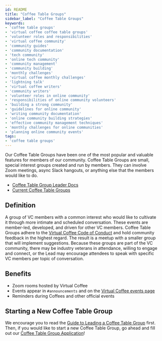 ```yaml
---
id: README
title: "Coffee Table Groups"
sidebar_label: "Coffee Table Groups"
keywords: 
- 'coffee table groups'
- 'virtual coffee coffee table groups'
- 'volunteer roles and responsibilities'
- 'virtual coffee community'
- 'community guides'
- 'community documentation'
- 'tech community'
- 'online tech community'
- 'community management'
- 'community building'
- 'monthly challenges'
- 'virtual coffee monthly challenges'
- 'lightning talk'
- 'virtual coffee writers'
- 'community writers'
- 'volunteer roles in online community'
- 'responsibilities of online community volunteers'
- 'building a strong community'
- 'guidelines for online community'
- 'writing community documentation'
- 'online community building strategies'
- 'effective community management techniques'
- 'monthly challenges for online communities'
- 'planning online community events'
tags: 
- 'coffee table groups'
---
```


Our Coffee Table Groups have been one of the most popular and valuable features for members of our community. Coffee Table Groups are small, special interest groups created and run by members. They can involve Zoom meetings, async Slack hangouts, or anything else that the members would like to do.

- [Coffee Table Group Leader Docs](./guides/guide-to-leading-a-coffee-table-group.md)
- [Current Coffee Table Groups](./coffee-table-groups.md)

## Definition

A group of VC members with a common interest who would like to cultivate it through more intimate and scheduled conversation. These events are member-led, developed, and driven for other VC members. Coffee Table Groups adhere to the [Virtual Coffee Code of Conduct](https://virtualcoffee.io/code-of-conduct) and hold community feedback in the highest regard. The result is a meetup with a smaller group that will implement suggestions. Because these groups are part of the VC community, there may be industry veterans in attendance, willing to engage and connect, or the Lead may encourage attendees to speak with specific VC members per topic of conversation.

## Benefits

- Zoom rooms hosted by Virtual Coffee
- Events appear in `#announcements` and on the [Virtual Coffee events page](https://virtualcoffee.io/events)
- Reminders during Coffees and other official events

## Starting a New Coffee Table Group

We encourage you to read the [Guide to Leading a Coffee Table Group](./guides/guide-to-leading-a-coffee-table-group.md) first. Then, if you would like to start a new Coffee Table Group, go ahead and fill out our [Coffee Table Group Application](https://virtualcoffee.io/start-coffee-table-group)!
